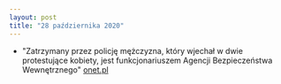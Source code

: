```yaml
---
layout: post
title: "28 października 2020"
---
```


- "Zatrzymany przez policję mężczyzna, który wjechał w dwie protestujące kobiety, jest funkcjonariuszem Agencji Bezpieczeństwa Wewnętrznego"
  [onet.pl](https://www.onet.pl/informacje/onetwiadomosci/warszawa-mezczyzna-ktory-wjechal-w-protestujace-kobiety-to-funkcjonariusz-abw/llmmedd,79cfc278)
